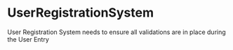 # UserRegistrationSystem
User Registration System needs to ensure all validations  are in place during the User Entry
